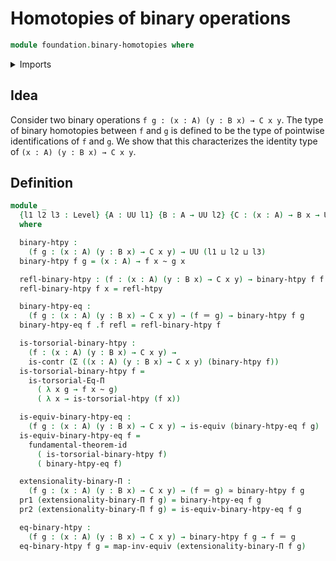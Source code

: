 # Homotopies of binary operations

```agda
module foundation.binary-homotopies where
```

<details><summary>Imports</summary>

```agda
open import foundation.dependent-pair-types
open import foundation.equality-dependent-function-types
open import foundation.fundamental-theorem-of-identity-types
open import foundation.homotopy-induction
open import foundation.universe-levels

open import foundation-core.contractible-types
open import foundation-core.equivalences
open import foundation-core.homotopies
open import foundation-core.identity-types
```

</details>

## Idea

Consider two binary operations `f g : (x : A) (y : B x) → C x y`. The type of
binary homotopies between `f` and `g` is defined to be the type of pointwise
identifications of `f` and `g`. We show that this characterizes the identity
type of `(x : A) (y : B x) → C x y`.

## Definition

```agda
module _
  {l1 l2 l3 : Level} {A : UU l1} {B : A → UU l2} {C : (x : A) → B x → UU l3}
  where

  binary-htpy :
    (f g : (x : A) (y : B x) → C x y) → UU (l1 ⊔ l2 ⊔ l3)
  binary-htpy f g = (x : A) → f x ~ g x

  refl-binary-htpy : (f : (x : A) (y : B x) → C x y) → binary-htpy f f
  refl-binary-htpy f x = refl-htpy

  binary-htpy-eq :
    (f g : (x : A) (y : B x) → C x y) → (f ＝ g) → binary-htpy f g
  binary-htpy-eq f .f refl = refl-binary-htpy f

  is-torsorial-binary-htpy :
    (f : (x : A) (y : B x) → C x y) →
    is-contr (Σ ((x : A) (y : B x) → C x y) (binary-htpy f))
  is-torsorial-binary-htpy f =
    is-torsorial-Eq-Π
      ( λ x g → f x ~ g)
      ( λ x → is-torsorial-htpy (f x))

  is-equiv-binary-htpy-eq :
    (f g : (x : A) (y : B x) → C x y) → is-equiv (binary-htpy-eq f g)
  is-equiv-binary-htpy-eq f =
    fundamental-theorem-id
      ( is-torsorial-binary-htpy f)
      ( binary-htpy-eq f)

  extensionality-binary-Π :
    (f g : (x : A) (y : B x) → C x y) → (f ＝ g) ≃ binary-htpy f g
  pr1 (extensionality-binary-Π f g) = binary-htpy-eq f g
  pr2 (extensionality-binary-Π f g) = is-equiv-binary-htpy-eq f g

  eq-binary-htpy :
    (f g : (x : A) (y : B x) → C x y) → binary-htpy f g → f ＝ g
  eq-binary-htpy f g = map-inv-equiv (extensionality-binary-Π f g)
```

